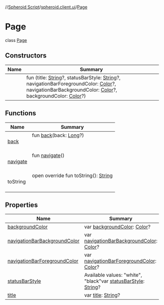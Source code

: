 //[Spheroid Script](../../index.md)/[spheroid.client.ui](../index.md)/[Page](index.md)



# Page  
 class [Page](index.md)   


## Constructors  
  
|  Name|  Summary| 
|---|---|
| [<init>](-init-.md)|  fun [<init>](-init-.md)(title: [String](../../spheroid/-string/index.md)?, statusBarStyle: [String](../../spheroid/-string/index.md)?, navigationBarForegroundColor: [Color](../-color/index.md)?, navigationBarBackgroundColor: [Color](../-color/index.md)?, backgroundColor: [Color](../-color/index.md)?)   <br>


## Functions  
  
|  Name|  Summary| 
|---|---|
| [back](back.md)| fun [back](back.md)(back: [Long](../../spheroid/-long/index.md)?)  <br><br><br>
| [navigate](navigate.md)| fun [navigate](navigate.md)()  <br><br><br>
| toString| open override fun toString(): [String](../../spheroid/-string/index.md)  <br><br><br>


## Properties  
  
|  Name|  Summary| 
|---|---|
| [backgroundColor](index.md#spheroid.client.ui/Page/backgroundColor/#/PointingToDeclaration/)|  var [backgroundColor](index.md#spheroid.client.ui/Page/backgroundColor/#/PointingToDeclaration/): [Color](../-color/index.md)?   <br>
| [navigationBarBackgroundColor](index.md#spheroid.client.ui/Page/navigationBarBackgroundColor/#/PointingToDeclaration/)|  var [navigationBarBackgroundColor](index.md#spheroid.client.ui/Page/navigationBarBackgroundColor/#/PointingToDeclaration/): [Color](../-color/index.md)?   <br>
| [navigationBarForegroundColor](index.md#spheroid.client.ui/Page/navigationBarForegroundColor/#/PointingToDeclaration/)|  var [navigationBarForegroundColor](index.md#spheroid.client.ui/Page/navigationBarForegroundColor/#/PointingToDeclaration/): [Color](../-color/index.md)?   <br>
| [statusBarStyle](index.md#spheroid.client.ui/Page/statusBarStyle/#/PointingToDeclaration/)|  Available values: "white", "black"var [statusBarStyle](index.md#spheroid.client.ui/Page/statusBarStyle/#/PointingToDeclaration/): [String](../../spheroid/-string/index.md)?   <br>
| [title](index.md#spheroid.client.ui/Page/title/#/PointingToDeclaration/)|  var [title](index.md#spheroid.client.ui/Page/title/#/PointingToDeclaration/): [String](../../spheroid/-string/index.md)?   <br>

